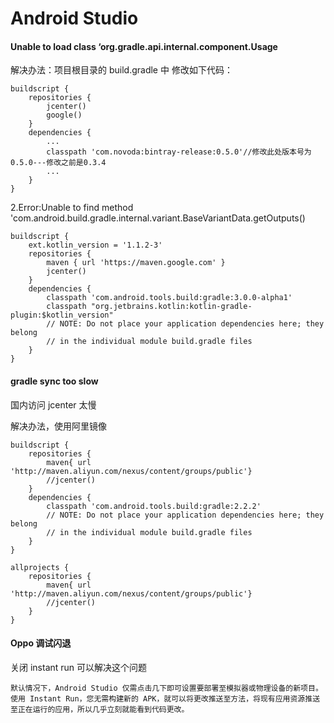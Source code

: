 # Android Studio 

#### Unable to load class ‘org.gradle.api.internal.component.Usage

解决办法：项目根目录的 build.gradle 中 修改如下代码：

```
buildscript {
    repositories {
        jcenter()
        google()
    }
    dependencies {
        ...
        classpath 'com.novoda:bintray-release:0.5.0'//修改此处版本号为 0.5.0---修改之前是0.3.4
        ...
    }
}
```

2.Error:Unable to find method 'com.android.build.gradle.internal.variant.BaseVariantData.getOutputs()

```
buildscript {
    ext.kotlin_version = '1.1.2-3'
    repositories {
        maven { url 'https://maven.google.com' }
        jcenter()
    }
    dependencies {
        classpath 'com.android.tools.build:gradle:3.0.0-alpha1'
        classpath "org.jetbrains.kotlin:kotlin-gradle-plugin:$kotlin_version"
        // NOTE: Do not place your application dependencies here; they belong
        // in the individual module build.gradle files
    }
}
```

#### gradle sync too slow

国内访问 jcenter 太慢

解决办法，使用阿里镜像

```
buildscript {
    repositories {
        maven{ url 'http://maven.aliyun.com/nexus/content/groups/public'}
        //jcenter()
    }
    dependencies {
        classpath 'com.android.tools.build:gradle:2.2.2'
        // NOTE: Do not place your application dependencies here; they belong
        // in the individual module build.gradle files
    }
}

allprojects {
    repositories {
        maven{ url 'http://maven.aliyun.com/nexus/content/groups/public'}
        //jcenter()
    }
}
```

#### Oppo 调试闪退

关闭 instant run 可以解决这个问题

```
默认情况下，Android Studio 仅需点击几下即可设置要部署至模拟器或物理设备的新项目。使用 Instant Run，您无需构建新的 APK，就可以将更改推送至方法，将现有应用资源推送至正在运行的应用，所以几乎立刻就能看到代码更改。
```



